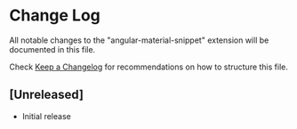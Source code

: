 # Change Log

All notable changes to the "angular-material-snippet" extension will be documented in this file.

Check [Keep a Changelog](http://keepachangelog.com/) for recommendations on how to structure this file.

## [Unreleased]

- Initial release